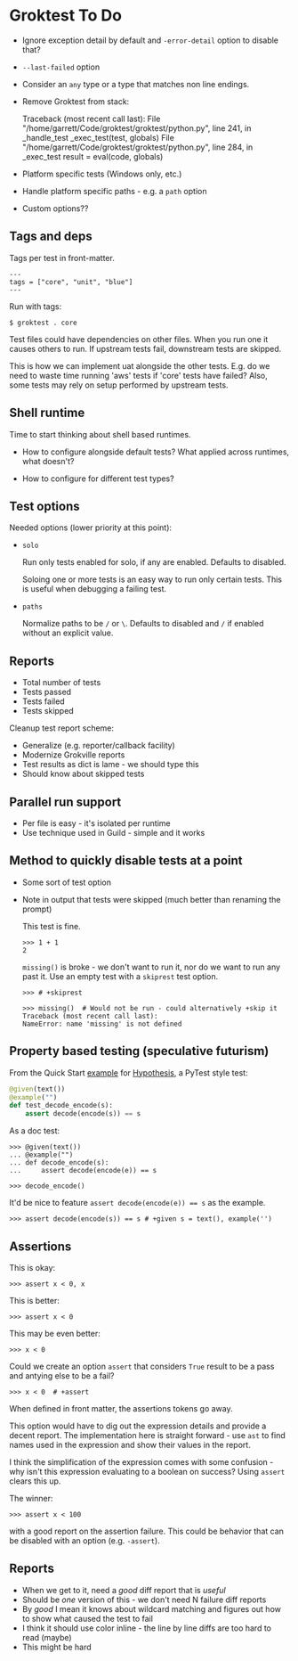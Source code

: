 # Groktest To Do

- Ignore exception detail by default and `-error-detail` option to
  disable that?

- `--last-failed` option

- Consider an `any` type or a type that matches non line endings.

- Remove Groktest from stack:

    Traceback (most recent call last):
      File "/home/garrett/Code/groktest/groktest/python.py", line 241, in _handle_test
        _exec_test(test, globals)
      File "/home/garrett/Code/groktest/groktest/python.py", line 284, in _exec_test
        result = eval(code, globals)

- Platform specific tests (Windows only, etc.)
- Handle platform specific paths - e.g. a `path` option
- Custom options??

## Tags and deps

Tags per test in front-matter.

```
---
tags = ["core", "unit", "blue"]
---
```

Run with tags:

    $ groktest . core

Test files could have dependencies on other files. When you run one it
causes others to run. If upstream tests fail, downstream tests are
skipped.

This is how we can implement uat alongside the other tests. E.g. do we
need to waste time running 'aws' tests if 'core' tests have failed?
Also, some tests may rely on setup performed by upstream tests.

## Shell runtime

Time to start thinking about shell based runtimes.

- How to configure alongside default tests? What applied across
  runtimes, what doesn't?

- How to configure for different test types?

## Test options

Needed options (lower priority at this point):

- `solo`

  Run only tests enabled for solo, if any are enabled. Defaults to
  disabled.

  Soloing one or more tests is an easy way to run only certain tests.
  This is useful when debugging a failing test.

- `paths`

  Normalize paths to be `/` or `\`. Defaults to disabled and `/` if
  enabled without an explicit value.

## Reports

- Total number of tests
- Tests passed
- Tests failed
- Tests skipped

Cleanup test report scheme:

- Generalize (e.g. reporter/callback facility)
- Modernize Grokville reports
- Test results as dict is lame - we should type this
- Should know about skipped tests

## Parallel run support

- Per file is easy - it's isolated per runtime
- Use technique used in Guild - simple and it works

## Method to quickly disable tests at a point

- Some sort of test option
- Note in output that tests were skipped (much better than renaming
  the prompt)

  This test is fine.

      >>> 1 + 1
      2

  `missing()` is broke - we don't want to run it, nor do we want to
  run any past it. Use an empty test with a `skiprest` test option.

      >>> # +skiprest

      >>> missing()  # Would not be run - could alternatively +skip it
      Traceback (most recent call last):
      NameError: name 'missing' is not defined

## Property based testing (speculative futurism)

From the Quick Start
[example](https://hypothesis.readthedocs.io/en/latest/quickstart.html)
for [Hypothesis](https://hypothesis.readthedocs.io/), a PyTest style
test:

```python
@given(text())
@example("")
def test_decode_encode(s):
    assert decode(encode(s)) == s
```

As a doc test:

    >>> @given(text())
    ... @example("")
    ... def decode_encode(s):
    ...     assert decode(encode(e)) == s

    >>> decode_encode()

It'd be nice to feature `assert decode(encode(e)) == s` as the example.

    >>> assert decode(encode(s)) == s # +given s = text(), example('')

## Assertions

This is okay:

    >>> assert x < 0, x

This is better:

    >>> assert x < 0

This may be even better:

    >>> x < 0

Could we create an option `assert` that considers `True` result to be a
pass and antying else to be a fail?

    >>> x < 0  # +assert

When defined in front matter, the assertions tokens go away.

This option would have to dig out the expression details and provide a
decent report. The implementation here is straight forward - use `ast`
to find names used in the expression and show their values in the
report.

I think the simplification of the expression comes with some confusion -
why isn't this expression evaluating to a boolean on success? Using
`assert` clears this up.

The winner:

    >>> assert x < 100

with a good report on the assertion failure. This could be behavior
that can be disabled with an option (e.g. `-assert`).

## Reports

- When we get to it, need a _good_ diff report that is _useful_
- Should be _one_ version of this - we don't need N failure diff
  reports
- By _good_ I mean it knows about wildcard matching and figures out
  how to show what caused the test to fail
- I think it should use color inline - the line by line diffs are too
  hard to read (maybe)
- This might be hard
